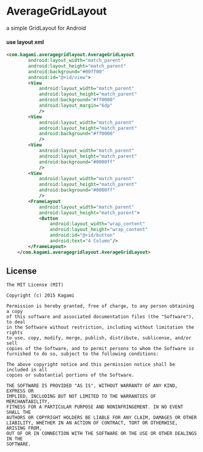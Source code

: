 # AverageGridLayout
a simple GridLayout for Android


#### use layout xml
```xml
<com.kagami.averagegridlayout.AverageGridLayout
        android:layout_width="match_parent"
        android:layout_height="match_parent"
        android:background="#00ff00"
        android:id="@+id/view">
        <View
            android:layout_width="match_parent"
            android:layout_height="match_parent"
            android:background="#ff0000"
            android:layout_margin="6dp"
            />
        <View
            android:layout_width="match_parent"
            android:layout_height="match_parent"
            android:background="#ff0000"
            />
        <View
            android:layout_width="match_parent"
            android:layout_height="match_parent"
            android:background="#0000ff"
            />
        <View
            android:layout_width="match_parent"
            android:layout_height="match_parent"
            android:background="#0000ff"
            />
        <FrameLayout
            android:layout_width="match_parent"
            android:layout_height="match_parent">
            <Button
                android:layout_width="wrap_content"
                android:layout_height="wrap_content"
                android:id="@+id/button"
                android:text="4 Column"/>
        </FrameLayout>
    </com.kagami.averagegridlayout.AverageGridLayout>
```
License
-------
    The MIT License (MIT)

    Copyright (c) 2015 Kagami

    Permission is hereby granted, free of charge, to any person obtaining a copy
    of this software and associated documentation files (the "Software"), to deal
    in the Software without restriction, including without limitation the rights
    to use, copy, modify, merge, publish, distribute, sublicense, and/or sell
    copies of the Software, and to permit persons to whom the Software is
    furnished to do so, subject to the following conditions:

    The above copyright notice and this permission notice shall be included in all
    copies or substantial portions of the Software.
    
    THE SOFTWARE IS PROVIDED "AS IS", WITHOUT WARRANTY OF ANY KIND, EXPRESS OR
    IMPLIED, INCLUDING BUT NOT LIMITED TO THE WARRANTIES OF MERCHANTABILITY,
    FITNESS FOR A PARTICULAR PURPOSE AND NONINFRINGEMENT. IN NO EVENT SHALL THE
    AUTHORS OR COPYRIGHT HOLDERS BE LIABLE FOR ANY CLAIM, DAMAGES OR OTHER
    LIABILITY, WHETHER IN AN ACTION OF CONTRACT, TORT OR OTHERWISE, ARISING FROM,
    OUT OF OR IN CONNECTION WITH THE SOFTWARE OR THE USE OR OTHER DEALINGS IN THE
    SOFTWARE.
